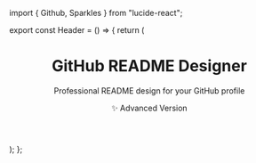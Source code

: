 import { Github, Sparkles } from "lucide-react";

export const Header = () => {
  return (
    <header className="border-b border-primary/20 bg-card/50 backdrop-blur-sm sticky top-0 z-50">
      <div className="container mx-auto px-4 py-4">
        <div className="flex items-center justify-between">
          <div className="flex items-center gap-3">
            <div className="relative">
              <Github className="w-8 h-8 text-primary" />
              <Sparkles className="w-4 h-4 text-accent absolute -top-1 -right-1 animate-pulse" />
            </div>
            <div>
              <h1 className="text-2xl font-bold bg-gradient-to-r from-primary via-accent to-primary bg-clip-text text-transparent animate-gradient">
                GitHub README Designer
              </h1>
              <p className="text-sm text-muted-foreground">
                Professional README design for your GitHub profile
              </p>
            </div>
          </div>
          <div className="hidden md:flex items-center gap-2">
            <div className="px-4 py-2 rounded-full bg-primary/10 border border-primary/20">
              <span className="text-sm text-primary font-medium">✨ Advanced Version</span>
            </div>
          </div>
        </div>
      </div>
    </header>
  );
};
